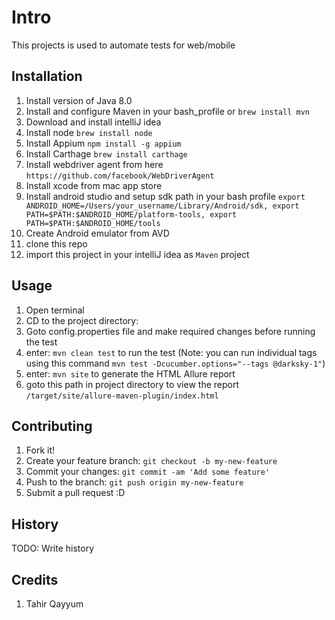 # Intro
This projects is used to automate tests for web/mobile
## Installation

1. Install version of Java 8.0
2. Install and configure Maven in your bash_profile or `brew install mvn`
3. Download and install intelliJ idea
4. Install node `brew install node`
5. Install Appium `npm install -g appium`
6. Install Carthage `brew install carthage`
7. Install webdriver agent from here `https://github.com/facebook/WebDriverAgent`
6. Install xcode from mac app store 
8. Install android studio and setup sdk path in your bash profile 
    `export ANDROID_HOME=/Users/your_username/Library/Android/sdk,
    export PATH=$PATH:$ANDROID_HOME/platform-tools,
    export PATH=$PATH:$ANDROID_HOME/tools`
9. Create Android emulator from AVD
10. clone this repo
11. import this project in your intelliJ idea as `Maven` project

## Usage

1. Open terminal
2. CD to the project directory:
3. Goto config.properties file and make required changes before running the test
4. enter: `mvn clean test` to run the test (Note: you can run individual tags using this command `mvn test -Dcucumber.options="--tags @darksky-1"`)
5. enter: `mvn site` to generate the HTML Allure report 
6. goto this path in project directory to view the report `/target/site/allure-maven-plugin/index.html`

## Contributing

1. Fork it!
2. Create your feature branch: `git checkout -b my-new-feature`
3. Commit your changes: `git commit -am 'Add some feature'`
4. Push to the branch: `git push origin my-new-feature`
5. Submit a pull request :D

## History

TODO: Write history

## Credits

1. Tahir Qayyum